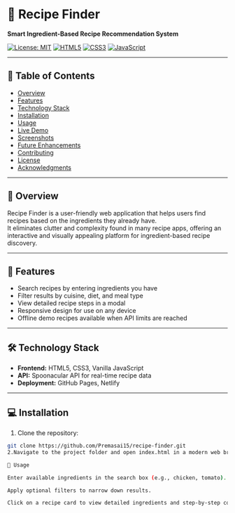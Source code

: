 # 🍳 Recipe Finder
**Smart Ingredient-Based Recipe Recommendation System**

[![License: MIT](https://img.shields.io/badge/License-MIT-yellow.svg)](LICENSE)
[![HTML5](https://img.shields.io/badge/HTML5-orange?logo=html5)](https://developer.mozilla.org/en-US/docs/Web/HTML)
[![CSS3](https://img.shields.io/badge/CSS3-blue?logo=css3)](https://developer.mozilla.org/en-US/docs/Web/CSS)
[![JavaScript](https://img.shields.io/badge/JavaScript-yellow?logo=javascript)](https://developer.mozilla.org/en-US/docs/Web/JavaScript)

---

## 📌 Table of Contents
- [Overview](#overview)
- [Features](#features)
- [Technology Stack](#technology-stack)
- [Installation](#installation)
- [Usage](#usage)
- [Live Demo](#live-demo)
- [Screenshots](#screenshots)
- [Future Enhancements](#future-enhancements)
- [Contributing](#contributing)
- [License](#license)
- [Acknowledgments](#acknowledgments)

---

## 📝 Overview
Recipe Finder is a user-friendly web application that helps users find recipes based on the ingredients they already have.  
It eliminates clutter and complexity found in many recipe apps, offering an interactive and visually appealing platform for ingredient-based recipe discovery.

---

## 🌟 Features
- Search recipes by entering ingredients you have
- Filter results by cuisine, diet, and meal type
- View detailed recipe steps in a modal
- Responsive design for use on any device
- Offline demo recipes available when API limits are reached

---

## 🛠 Technology Stack
- **Frontend:** HTML5, CSS3, Vanilla JavaScript  
- **API:** Spoonacular API for real-time recipe data  
- **Deployment:** GitHub Pages, Netlify  

---

## 💻 Installation
1. Clone the repository:
```bash
git clone https://github.com/Premasai15/recipe-finder.git
2.Navigate to the project folder and open index.html in a modern web browser.

🚀 Usage

Enter available ingredients in the search box (e.g., chicken, tomato).

Apply optional filters to narrow down results.

Click on a recipe card to view detailed ingredients and step-by-step cooking instructions.
